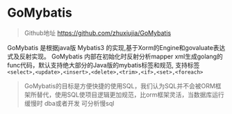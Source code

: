 # GoMybatis
> Github地址 https://github.com/zhuxiujia/GoMybatis

GoMybatis 是根据java版 Mybatis3 的实现,基于Xorm的Engine和govaluate表达式及反射实现。
GoMybatis 内部在初始化时反射分析mapper xml生成golang的func代码，默认支持绝大部分的Java版的mybatis标签和规范,
支持标签
`<select>,<update>,<insert>,<delete>,<trim>,<if>,<set>,<foreach>`

> GoMybatis的目标是方便快捷的使用SQL，我们认为SQL并不会被ORM框架所替代，使用SQL使项目逻辑更加规范，比orm框架灵活，当数据库运行缓慢时 dba或者开发 可分析慢sql

